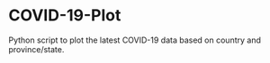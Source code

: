 # COVID-19-Plot
Python script to plot the latest COVID-19 data based on country and province/state.
